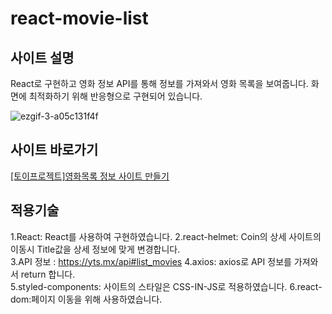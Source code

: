 # react-movie-list

## 사이트 설명
React로 구현하고 영화 정보 API를 통해 정보를 가져와서 영화 목록을 보여줍니다.
화면에 최적화하기 위해 반응형으로 구현되어 있습니다.

![ezgif-3-a05c131f4f](https://user-images.githubusercontent.com/50813871/179461842-5ade0525-6e86-401d-ba2d-0a5de29cc324.gif)

## 사이트 바로가기
<a href="https://heodokyung.github.io/react-movie/" target="_blank">[토이프로젝트]영화목록 정보 사이트 만들기</a>

## 적용기술
1.React: React를 사용하여 구현하였습니다.
2.react-helmet: Coin의 상세 사이트의 이동시 Title값을 상세 정보에 맞게 변경합니다.  
3.API 정보 : https://yts.mx/api#list_movies
4.axios: axios로 API 정보를 가져와서 return 합니다.  
5.styled-components: 사이트의 스타일은 CSS-IN-JS로 적용하였습니다.
6.react-dom:페이지 이동을 위해 사용하였습니다.
